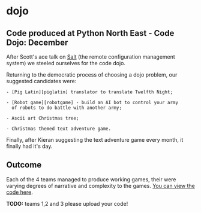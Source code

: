 dojo
====

Code produced at Python North East - Code Dojo: December
--------------------------------------------------------

After Scott's ace talk on [Salt][salt] (the remote configuration
management system) we steeled ourselves for the code dojo.

Returning to the democratic process of choosing a dojo problem, our
suggested candidates were: 

    - [Pig Latin][piglatin] translator to translate Twelfth Night;
    
    - [Robot game][robotgame] - build an AI bot to control your army
      of robots to do battle with another army;
    
    - Ascii art Christmas tree;
    
    - Christmas themed text adventure game.
    
Finally, after Kieran suggesting the text adventure game every month,
it finally had it's day.



Outcome
-----------

Each of the 4 teams managed to produce working games, their were
varying degrees of narrative and complexity to the games.
[You can view the code here][code].


[salt]: http://docs.saltstack.com/topics/
[piglatin]: http://en.wikipedia.org/wiki/Pig_Latin
[robotgame]: http://robotgame.net/home

[code]: https://github.com/pythonnortheast/dojo/tree/master/2013-12-12

**TODO:** teams 1,2 and 3 please upload your code!
